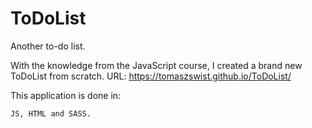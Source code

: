 # ToDoList
Another to-do list.

With the knowledge from the JavaScript course, I created a brand new ToDoList from scratch.
URL: https://tomaszswist.github.io/ToDoList/

This application is done in:

    JS, HTML and SASS. 
